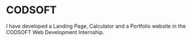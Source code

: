 # CODSOFT
I  have developed a Landing Page, Calculator and a Portfolio website in the CODSOFT Web Development Internship.
